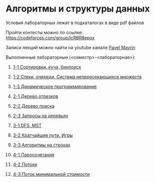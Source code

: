 # Алгоритмы и структуры данных

Условия лабораторных лежат в подкаталогах в виде pdf файлов

Пройти контесты можно по ссылке: https://codeforces.com/group/IcRBR8epox

Записи лекций можно найти на youtube канале [Pavel Mavrin](https://www.youtube.com/channel/UC9WDkCyUlNTncq1Y-mFSgLQ)

Выполненные лабораторные (<семестр>-<лабораторная>):

1. [1-1 Сортировки, куча, бинпоиск](lab-1-1)
2. [1-2 Стеки, очереди, Система непересекающихся множеств](lab-1-2)
3. [1-3 Динамическое программирование](lab-1-3)


4. [2-1 Дерево отрезков](lab-2-1)
5. [2-2 Дерево поиска](lab-2-2)
6. [2-3 Запросы на деревьях](lab-2-3)


7. [3-1 DFS, MST](lab-3-1)
8. [3-2 Кратчайшие пути. Игры](lab-3-2)
9. [3-3 Алгоритмы на строках](lab-3-3)


10. [4-1 Паросочетания](lab-4-1)
11. [4-2 Потоки](lab-4-2)
12. [4-3 Поток минимальной стоимости](lab-4-3)
